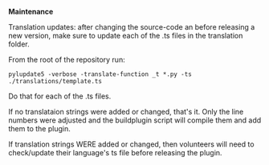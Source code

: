 **Maintenance**

Translation updates: after changing the source-code an before releasing a new version, make sure to update each of the .ts files in the translation folder.

From the root of the repository run:

`pylupdate5 -verbose -translate-function _t *.py -ts ./translations/template.ts`

Do that for each of the .ts files.

If no translataion strings were added or changed, that's it. Only the line numbers were adjusted and the buildplugin script will compile them and add them to the plugin.

If translation strings WERE added or changed, then volunteers will need to check/update their language's ts file before releasing the plugin.